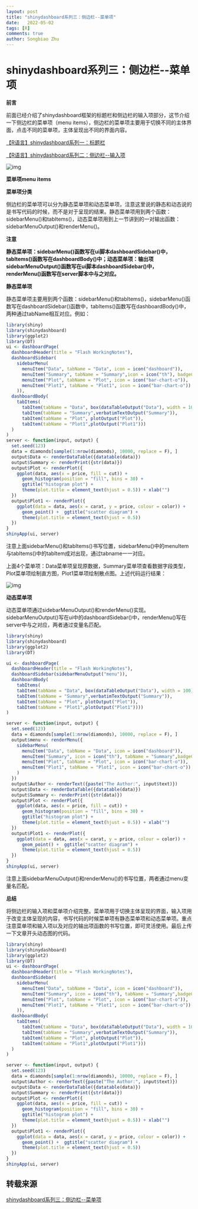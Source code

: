```yaml
---
layout: post
title: "shinydashboard系列三：侧边栏--菜单项"
date:   2022-05-02
tags: [R]
comments: true
author: Songbiao Zhu
---
```


# shinydashboard系列三：侧边栏--菜单项

**前言**

前面已经介绍了shinydashboard框架的标题栏和侧边栏的输入项部分，这节介绍一下侧边栏的菜单项（menu items），侧边栏的菜单项主要用于切换不同的主体界面，点击不同的菜单项，主体呈现出不同的界面内容。
<!-- more -->
[【R语言】shinydashboard系列一：标题栏](https://link.zhihu.com/?target=http%3A//mp.weixin.qq.com/s%3F__biz%3DMzU1NTg3MTQwMA%3D%3D%26mid%3D2247483883%26idx%3D1%26sn%3D8f804b6e015451213b627b9be0cbd55e%26chksm%3Dfbccfc2cccbb753ac9be66f54e509958c26a46bb3a99caaf22cf066f3a237c449e0f6f57450b%26scene%3D21%23wechat_redirect)

[【R语言】shinydashboard系列二：侧边栏--输入项](https://link.zhihu.com/?target=http%3A//mp.weixin.qq.com/s%3F__biz%3DMzU1NTg3MTQwMA%3D%3D%26mid%3D2247483905%26idx%3D1%26sn%3Db4c3dec46f3534b192154a31d320b2a9%26chksm%3Dfbccffc6ccbb76d01e889410bf52750ad1196b116be33c92b369c526b7fc5aa0aee5d7c6cad7%26scene%3D21%23wechat_redirect)

![img](https://pic2.zhimg.com/v2-57a8cc303abed337748464545a172bd5_b.webp)



**菜单项menu items**

**菜单项分类**

侧边栏的菜单项可以分为静态菜单项和动态菜单项，注意这里说的静态和动态说的是书写代码的时候，而不是对于呈现的结果。静态菜单项用到两个函数：sidebarMenu()和tabItems()，动态菜单项用到上一节讲到的一对输出函数：sidebarMenuOutput()和renderMenu()。

**注意**

**静态菜单项：sidebarMenu()函数写在ui脚本dashboardSidebar()中，tabItems()函数写在dashboardBody()中；动态菜单项：输出项sidebarMenuOutput()函数写在ui脚本dashboardSidebar()中，renderMenu()函数写在server脚本中与之对应。**

**静态菜单项**

静态菜单项主要用到两个函数：sidebarMenu()和tabItems()，sidebarMenu()函数写在dashboardSidebar()函数中，tabItems()函数写在dashboardBody()中，两种通过tabName相互对应。例如：

```R
library(shiny)
library(shinydashboard)
library(ggplot2)
library(DT)
ui <- dashboardPage(
  dashboardHeader(title = "Flash WorkingNotes"),
  dashboardSidebar(
    sidebarMenu(
      menuItem("Data", tabName = "Data", icon = icon("dashboard")),
      menuItem("Summary", tabName = "Summary",icon = icon("th"), badgeColor = "green"),
      menuItem("Plot", tabName = "Plot", icon = icon("bar-chart-o")),
      menuItem("Plot1", tabName = "Plot1", icon = icon("bar-chart-o"))
    )),
  dashboardBody(
    tabItems(
      tabItem(tabName = "Data", box(dataTableOutput("Data"), width = 100)),
      tabItem(tabName = "Summary",verbatimTextOutput("Summary")),
      tabItem(tabName = "Plot", plotOutput("Plot")),
      tabItem(tabName = "Plot1",plotOutput("Plot1")))
  )
)
server <- function(input, output) {
  set.seed(123)
  data = diamonds[sample(1:nrow(diamonds), 10000, replace = F), ]
  output$Data <- renderDataTable({datatable(data)}) 
  output$Summary <- renderPrint({str(data)})
  output$Plot <- renderPlot({
    ggplot(data, aes(x = price, fill = cut)) + 
      geom_histogram(position = "fill", bins = 30) +
      ggtitle("histogram plot") +
      theme(plot.title = element_text(hjust = 0.5)) + xlab("")
  })
  output$Plot1 <- renderPlot({
    ggplot(data = data, aes(x = carat, y = price, colour = color)) +
      geom_point() +  ggtitle("scatter diagram") +
      theme(plot.title = element_text(hjust = 0.5))
  })
}
shinyApp(ui, server)
```

注意上面sidebarMenu()和tabItems()书写位置，sidebarMenu()中的menuItem与tabItems()中的tabItem成对出现，通过tabname一一对应。

上面4个菜单项：Data菜单项呈现原数据，Summary菜单项查看数据字段类型，Plot菜单项绘制直方图，Plot1菜单项绘制散点图。上述代码运行结果：

![img](https://pic3.zhimg.com/v2-55454042fde376079ba322193bde10f2_b.jpg)



**动态菜单项**

动态菜单项通过sidebarMenuOutput()和renderMenu()实现。sidebarMenuOutput()写在ui中的dashboardSidebar()中，renderMenu()写在server中与之对应，两者通过变量名匹配。

```R
library(shiny)
library(shinydashboard)
library(ggplot2)
library(DT)

ui <- dashboardPage(
  dashboardHeader(title = "Flash WorkingNotes"),
  dashboardSidebar(sidebarMenuOutput("menu")),
  dashboardBody( 
    tabItems(
    tabItem(tabName = "Data", box(dataTableOutput("Data"), width = 100)),
    tabItem(tabName = "Summary",verbatimTextOutput("Summary")),
    tabItem(tabName = "Plot", plotOutput("Plot")),
    tabItem(tabName = "Plot1",plotOutput("Plot1"))))
)

server <- function(input, output) {
  set.seed(123)
  data = diamonds[sample(1:nrow(diamonds), 10000, replace = F), ]
  output$menu <- renderMenu({
    sidebarMenu(
      menuItem("Data", tabName = "Data", icon = icon("dashboard")),
      menuItem("Summary", icon = icon("th"), tabName = "Summary",badgeColor = "green"),
      menuItem("Plot", tabName = "Plot", icon = icon("bar-chart-o")),
      menuItem("Plot1", tabName = "Plot1", icon = icon("bar-chart-o"))
    )
  })
  output$Author <- renderText({paste("The Author:", input$text)})
  output$Data <- renderDataTable({datatable(data)})
  output$Summary <- renderPrint({str(data)})
  output$Plot <- renderPlot({
    ggplot(data, aes(x = price, fill = cut)) + 
      geom_histogram(position = "fill", bins = 30) +
      ggtitle("histogram plot") +
      theme(plot.title = element_text(hjust = 0.5)) + xlab("")
  })
  output$Plot1 <- renderPlot({
    ggplot(data = data, aes(x = carat, y = price, colour = color)) +
      geom_point() +  ggtitle("scatter diagram") +
      theme(plot.title = element_text(hjust = 0.5))
  })
}
shinyApp(ui, server)
```

注意上面sidebarMenuOutput()和renderMenu()的书写位置，两者通过menu变量名匹配。

**总结**

将侧边栏的输入项和菜单项介绍完整。菜单项用于切换主体呈现的界面，输入项用于改变主体呈现的内容，书写代码的时候菜单项有静态菜单项和动态菜单项。重点注意菜单项和输入项以及对应的输出项函数的书写位置，即可灵活使用。最后上传一下文章开头动态图的代码。

```R
library(shiny)
library(shinydashboard)
library(ggplot2)
library(DT)
ui <- dashboardPage(
  dashboardHeader(title = "Flash WorkingNotes"),
  dashboardSidebar(
    sidebarMenu(
      menuItem("Data", tabName = "Data", icon = icon("dashboard")),
      menuItem("Summary", icon = icon("th"), tabName = "Summary",badgeColor = "green"),
      menuItem("Plot", tabName = "Plot", icon = icon("bar-chart-o")),
      menuItem("Plot1", tabName = "Plot1", icon = icon("bar-chart-o"))
    )),
  dashboardBody(
    tabItems(
      tabItem(tabName = "Data", box(dataTableOutput("Data"), width = 100)),
      tabItem(tabName = "Summary",verbatimTextOutput("Summary")),
      tabItem(tabName = "Plot", plotOutput("Plot")),
      tabItem(tabName = "Plot1",plotOutput("Plot1")))
  )
)

server <- function(input, output) {
  set.seed(123)
  data = diamonds[sample(1:nrow(diamonds), 10000, replace = F), ]  
  output$Author <- renderText({paste("The Author:", input$text)})
  output$Data <- renderDataTable({datatable(data)})
  output$Summary <- renderPrint({str(data)})
  output$Plot <- renderPlot({
    ggplot(data, aes(x = price, fill = cut)) + 
      geom_histogram(position = "fill", bins = 30) +
      ggtitle("histogram plot") +
      theme(plot.title = element_text(hjust = 0.5)) + xlab("")
  })
  output$Plot1 <- renderPlot({
    ggplot(data = data, aes(x = carat, y = price, colour = color)) +
      geom_point() +  ggtitle("scatter diagram") +
      theme(plot.title = element_text(hjust = 0.5))
  })
}
shinyApp(ui, server)
```

## 转载来源

[shinydashboard系列三：侧边栏--菜单项](https://zhuanlan.zhihu.com/p/90344069)